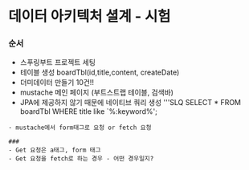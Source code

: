 #  데이터 아키텍처 셜계 - 시험

### 순서
- 스푸링부트 프로젝트 세팅
- 테이블 생성 boardTbl(id,title,content, createDate)
- 더미데이터 만들기 10건!!
- mustache 메인 페이지 (부트스트랩 테이블, 검색바)
- JPA에 제공하지 않기 때문에 네이티브 쿼리 생성
'''SLQ
SELECT * FROM boardTbl WHERE title like `%:keyword%';
```
- mustache에서 form태그로 요청 or fetch 요청

###
- Get 요청은 a태그, form 태그
- Get 요청을 fetch로 하는 경우 - 어떤 경우일지?
